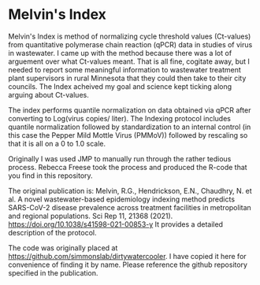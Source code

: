 # Melvin's Index

Melvin's Index is method of normalizing cycle threshold values (Ct-values) from quantitative polymerase chain reaction (qPCR) data in studies of virus in wastewater. I came up with the method because there was a lot of arguement over what Ct-values meant. That is all fine, cogitate away, but I needed to report some meaningful information to wastewater treatment plant supervisors in rural Minnesota that they could then take to their city councils. The Index acheived my goal and science kept ticking along arguing about Ct-values.

The index performs quantile normalization on data obtained via qPCR after converting to Log(virus copies/ liter). The Indexing protocol includes quantile normalization followed by standardization to an internal control (in this case the Pepper Mild Mottle Virus (PMMoV)) followed by rescaling so that it is all on a 0 to 1.0 scale.

Originally I was used JMP to manually run through the rather tedious process. Rebecca Freese took the process and produced the R-code that you find in this repository.

The original publication is:
Melvin, R.G., Hendrickson, E.N., Chaudhry, N. et al. A novel wastewater-based epidemiology indexing method predicts SARS-CoV-2 disease prevalence across treatment facilities in metropolitan and regional populations. Sci Rep 11, 21368 (2021). https://doi.org/10.1038/s41598-021-00853-y It provides a detailed description of the protocol.

The code was originally placed at https://github.com/simmonslab/dirtywatercooler. I have copied it here for convenience of finding it by name. Please reference the github repository specified in the publication.

